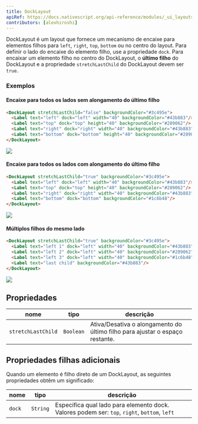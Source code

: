 ```yaml
---
title: DockLayout
apiRef: https://docs.nativescript.org/api-reference/modules/_ui_layouts_dock_layout_
contributors: [alexhiroshi]
---
```


DockLayout é um layout que fornece um mecanismo de encaixe para elementos filhos para `left`, `right`, `top`, `bottom` ou no centro do layout. Para definir o lado do encaixe do elemento filho, use a propriedade `dock`. Para encaixar um elemento filho no centro do DockLayout, o **último filho** do DockLayout e a propriedade `stretchLastChild` do DockLayout devem ser `true`.

### Exemplos

#### Encaixe para todos os lados sem alongamento do último filho

```html
<DockLayout stretchLastChild="false" backgroundColor="#3c495e">
  <Label text="left" dock="left" width="40" backgroundColor="#43b883"/>
  <Label text="top" dock="top" height="40" backgroundColor="#289062"/>
  <Label text="right" dock="right" width="40" backgroundColor="#43b883"/>
  <Label text="bottom" dock="bottom" height="40" backgroundColor="#289062"/>
</DockLayout>
```
<img class="md:w-1/2 lg:w-1/3" src="https://art.nativescript-vue.org/layouts/dock_layout_no_stretch.svg" />

#### Encaixe para todos os lados com alongamento do último filho

```html
<DockLayout stretchLastChild="true" backgroundColor="#3c495e">
  <Label text="left" dock="left" width="40" backgroundColor="#43b883"/>
  <Label text="top" dock="top" height="40" backgroundColor="#289062"/>
  <Label text="right" dock="right" width="40" backgroundColor="#43b883"/>
  <Label text="bottom" dock="bottom" backgroundColor="#1c6b48"/>
</DockLayout>
```
<img class="md:w-1/2 lg:w-1/3" src="https://art.nativescript-vue.org/layouts/dock_layout_stretch.svg" />

#### Múltiplos filhos do mesmo lado

```html
<DockLayout stretchLastChild="true" backgroundColor="#3c495e">
  <Label text="left 1" dock="left" width="40" backgroundColor="#43b883"/>
  <Label text="left 2" dock="left" width="40" backgroundColor="#289062"/>
  <Label text="left 3" dock="left" width="40" backgroundColor="#1c6b48"/>
  <Label text="last child" backgroundColor="#43b883"/>
</DockLayout>
```
<img class="md:w-1/2 lg:w-1/3" src="https://art.nativescript-vue.org/layouts/dock_layout_multiple_on_same_side.svg" />

## Propriedades

| nome | tipo | descrição |
|------|------|-------------|
`stretchLastChild` | `Boolean` | Ativa/Desativa o alongamento do último filho para ajustar o espaço restante.

## Propriedades filhas adicionais

Quando um elemento é filho direto de um DockLayout, as seguintes propriedades obtêm um significado:

| nome | tipo | descrição |
|------|------|-------------|
`dock` | `String` | Especifica qual lado para elemento dock. Valores podem ser: `top`, `right`, `bottom`, `left`
